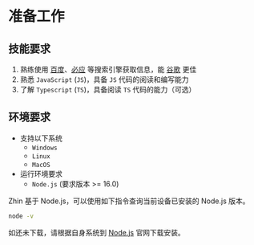 # 准备工作

## 技能要求

1. 熟练使用 [百度](https://www.baidu.com)、[必应](https://www.bing.com) 等搜索引擎获取信息，能 [谷歌](https://www.google.com) 更佳
2. 熟悉 `JavaScript` (`JS`)，具备 `JS` 代码的阅读和编写能力
3. 了解 `Typescript` (`TS`)，具备阅读 `TS` 代码的能力（可选）

## 环境要求

- 支持以下系统
  - `Windows`
  - `Linux`
  - `MacOS`
- 运行环境要求
  - `Node.js` (要求版本 >= 16.0)

Zhin 基于 Node.js，可以使用如下指令查询当前设备已安装的 Node.js 版本。


```bash
node -v
```

如还未下载，请根据自身系统到 [Node.js](https://nodejs.org/zh-cn) 官网下载安装。

